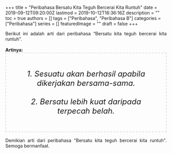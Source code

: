 +++
title = "Peribahasa Bersatu Kita Teguh Bercerai Kita Runtuh"
date = 2019-09-12T09:20:00Z
lastmod = 2019-10-12T16:36:16Z
description = ""
toc = true
authors = []
tags = ["Peribahasa", "Peribahasa B"]
categories = ["Peribahasa"]
series = []
featuredImage = ""
draft = false
+++

<div dir="ltr" style="text-align: left;" trbidi="on"><div style="text-align: justify;">Berikut ini adalah arti dari peribahasa “Bersatu kita teguh bercerai kita runtuh”.</div><br /><div style="text-align: justify;"><b>Artinya:</b></div><div style="border: 2px dashed #ddd; font-size: 24px; height: auto; margin: 0 auto; padding: 50px; text-align: center; width: auto;"><i>1. Sesuatu akan berhasil apabila dikerjakan bersama-sama.<br /><br />2. Bersatu lebih kuat daripada terpecah belah.</i></div><div style="text-align: justify;"><br /></div><div style="text-align: justify;">Demikian arti dari peribahasa "Bersatu kita teguh bercerai kita runtuh". Semoga bermanfaat.</div></div>

